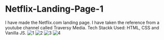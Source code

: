 # Netflix-Landing-Page-1
I have made the Netflix.com landing page. I have taken the reference from a youtube channel called Traversy Media.
Tech Stackk Used: HTML, CSS and Vanilla JS.
![1](https://user-images.githubusercontent.com/32005723/180942517-02687d08-a4ae-4722-9c49-c72b1696345a.png)
![2](https://user-images.githubusercontent.com/32005723/180942524-6b5c29ad-688f-4271-acac-a6542774e94e.png)
![3](https://user-images.githubusercontent.com/32005723/180942530-9fd24457-214b-4a2d-82c8-2b8d6c982240.png)
![4](https://user-images.githubusercontent.com/32005723/180942536-8d95005d-4ea8-403f-a33a-02659fbf4e70.png)
